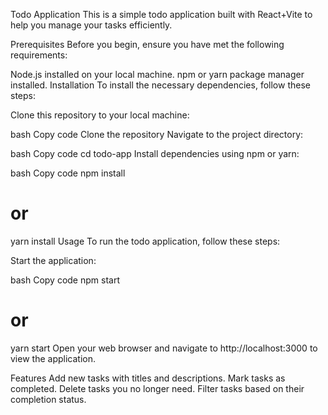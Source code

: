 Todo Application
This is a simple todo application built with React+Vite to help you manage your tasks efficiently.

Prerequisites
Before you begin, ensure you have met the following requirements:

Node.js installed on your local machine.
npm or yarn package manager installed.
Installation
To install the necessary dependencies, follow these steps:

Clone this repository to your local machine:

bash
Copy code
Clone the repository
Navigate to the project directory:

bash
Copy code
cd todo-app
Install dependencies using npm or yarn:

bash
Copy code
npm install
# or
yarn install
Usage
To run the todo application, follow these steps:

Start the application:

bash
Copy code
npm start
# or
yarn start
Open your web browser and navigate to http://localhost:3000 to view the application.

Features
Add new tasks with titles and descriptions.
Mark tasks as completed.
Delete tasks you no longer need.
Filter tasks based on their completion status.
